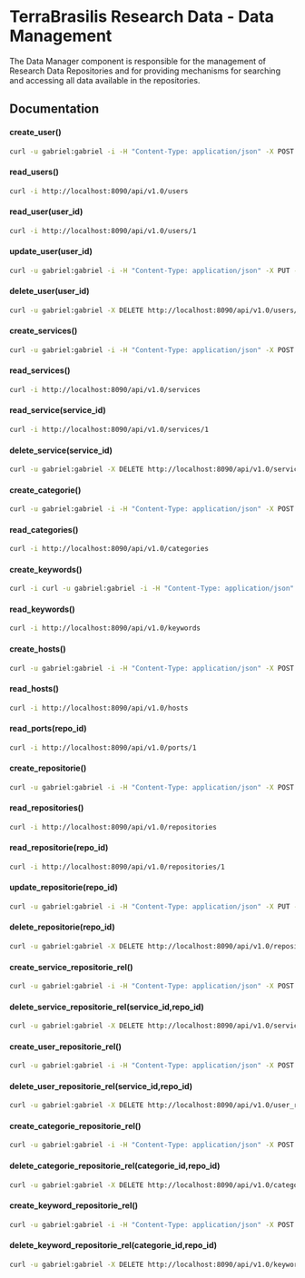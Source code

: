 # TerraBrasilis Research Data - Data Management
The Data Manager component is responsible for the management of Research Data Repositories and for providing mechanisms for searching and accessing all data available in the repositories.


Documentation
------------
#### create_user()
```sh
curl -u gabriel:gabriel -i -H "Content-Type: application/json" -X POST -d '{"username": "gabriel", "full_name": "Gabriel Sansigolo", "password":"gabriel", "email":"gabrielsansigolo@gmail.com", "image":"assets/images/img_avatar2.png", "created_on":"2019-09-04T14:48:54+00:00", "last_login":"2019-09-04T14:48:54+00:00"}' http://localhost:8090/api/v1.0/users
```

#### read_users()
```sh
curl -i http://localhost:8090/api/v1.0/users
```

#### read_user(user_id)
```sh
curl -i http://localhost:8090/api/v1.0/users/1
```

#### update_user(user_id)
```sh
curl -u gabriel:gabriel -i -H "Content-Type: application/json" -X PUT -d '{"username": "gabriel", "full_name": "Gabriel Sansigolo", "password":"gabriel", "email":"gabrielsansigolo@gmail.com", "image":"assets/images/img_avatar2.png", "created_on":"2019-09-04T14:48:54+00:00", "last_login":"2019-09-04T14:48:54+00:00"}' http://localhost:8090/api/v1.0/users/1
```

#### delete_user(user_id)
```sh
curl -u gabriel:gabriel -X DELETE http://localhost:8090/api/v1.0/users/3
```

#### create_services() 
```sh
curl -u gabriel:gabriel -i -H "Content-Type: application/json" -X POST -d '{"name": "PostgreSQL", "machine": 1, "host_id": 3, "created_on": "2019-09-04T14:48:54+00:00"}' http://localhost:8090/api/v1.0/services
```

#### read_services() 
```sh
curl -i http://localhost:8090/api/v1.0/services
```

#### read_service(service_id)
```sh
curl -i http://localhost:8090/api/v1.0/services/1
```

#### delete_service(service_id)
```sh
curl -u gabriel:gabriel -X DELETE http://localhost:8090/api/v1.0/services/7
```

#### create_categorie()
```sh
curl -u gabriel:gabriel -i -H "Content-Type: application/json" -X POST -d '{"name": "Observação da Terra"}' http://localhost:8090/api/v1.0/categories
```

#### read_categories() 
```sh
curl -i http://localhost:8090/api/v1.0/categories

```

#### create_keywords()
```sh
curl -i curl -u gabriel:gabriel -i -H "Content-Type: application/json" -X POST -d '{"name": "Processamento de Imagens"}' http://localhost:8090/api/v1.0/keywords
```

#### read_keywords()
```sh
curl -i http://localhost:8090/api/v1.0/keywords

```

#### create_hosts()
```sh
curl -u gabriel:gabriel -i -H "Content-Type: application/json" -X POST -d '{"name": "Servidor_3","address": "172.19.0","created_on":"2019-09-04T14:48:54+00:00" }' http://localhost:8090/api/v1.0/hosts
```

#### read_hosts()
```sh
curl -i http://localhost:8090/api/v1.0/hosts

```

#### read_ports(repo_id)
```sh
curl -i http://localhost:8090/api/v1.0/ports/1

```
#### create_repositorie()
```sh
curl -u gabriel:gabriel -i -H "Content-Type: application/json" -X POST -d '{"name": "Teste","abstract": "Teste","maintainer": "username","created_on": "2019-09-04T14:48:54+00:00","language": "Português","email": "email@email.com","bbox": "POLYGON((-70.0588433406 -33.3848757513,-35.2541558406 -33.3848757513, -35.2541558406 0.2315631899,-70.0588433406 0.2315631899,-70.0588433406 -33.3848757513))","custom_fields": []}' http://localhost:8090/api/v1.0/repositories
```

#### read_repositories()
```sh
curl -i http://localhost:8090/api/v1.0/repositories
```

#### read_repositorie(repo_id)
```sh
curl -i http://localhost:8090/api/v1.0/repositories/1

```

#### update_repositorie(repo_id)
```sh
curl -u gabriel:gabriel -i -H "Content-Type: application/json" -X PUT -d '{"name": "Teste","abstract": "Teste","maintainer": "username","created_on": "2019-09-04T14:48:54+00:00","language": "Português","email": "email@email.com","bbox": "POLYGON((-70.0588433406 -33.3848757513,-35.2541558406 -33.3848757513, -35.2541558406 0.2315631899,-70.0588433406 0.2315631899,-70.0588433406 -33.3848757513))","custom_fields": []}' http://localhost:8090/api/v1.0/repositories/3
```

#### delete_repositorie(repo_id)
```sh
curl -u gabriel:gabriel -X DELETE http://localhost:8090/api/v1.0/repositories/3
```

#### create_service_repositorie_rel()
```sh
curl -u gabriel:gabriel -i -H "Content-Type: application/json" -X POST -d '{"repo_id": 1, "service_id": 4}' http://localhost:8090/api/v1.0/service_repositorie_rel
```

 #### delete_service_repositorie_rel(service_id,repo_id)
```sh
curl -u gabriel:gabriel -X DELETE http://localhost:8090/api/v1.0/service_repositorie_rel/1/3
```

#### create_user_repositorie_rel()
```sh
curl -u gabriel:gabriel -i -H "Content-Type: application/json" -X POST -d '{"repo_id": 1, "user_id": 3}' http://localhost:8090/api/v1.0/user_repositorie_rel
```

 #### delete_user_repositorie_rel(service_id,repo_id)
```sh
curl -u gabriel:gabriel -X DELETE http://localhost:8090/api/v1.0/user_repositorie_rel/4/1
```

#### create_categorie_repositorie_rel()
```sh
curl -u gabriel:gabriel -i -H "Content-Type: application/json" -X POST -d '{"repo_id": 1, "categorie_id": 3}' http://localhost:8090/api/v1.0/categorie_repositorie_rel

```

#### delete_categorie_repositorie_rel(categorie_id,repo_id)
```sh
curl -u gabriel:gabriel -X DELETE http://localhost:8090/api/v1.0/categorie_repositorie_rel/1/3
```

#### create_keyword_repositorie_rel()
```sh
curl -u gabriel:gabriel -i -H "Content-Type: application/json" -X POST -d '{"repo_id": 1, "keyword_id": 7}' http://localhost:8090/api/v1.0/keyword_repositorie_rel
```

#### delete_keyword_repositorie_rel(categorie_id,repo_id)
```sh
curl -u gabriel:gabriel -X DELETE http://localhost:8090/api/v1.0/keyword_repositorie_rel/7/1
```
